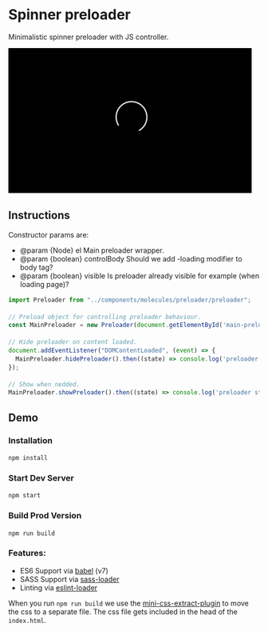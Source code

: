 # Spinner preloader

Minimalistic spinner preloader with JS controller.

![preview](preview.png "preview")

## Instructions

Constructor params are:

* @param {Node} el Main preloader wrapper.
* @param {boolean} controlBody Should we add -loading modifier to body tag?
* @param {boolean} visible Is preloader already visible for example (when loading page)?

```js
import Preloader from "../components/molecules/preloader/preloader";

// Preload object for controlling preloader behaviour.
const MainPreloader = new Preloader(document.getElementById('main-preloader'), true, true);

// Hide preloader on content loaded.
document.addEventListener("DOMContentLoaded", (event) => { 
  MainPreloader.hidePreloader().then((state) => console.log('preloader state', state));
}); 

// Show when nedded.
MainPreloader.showPreloader().then((state) => console.log('preloader state', state));
```


## Demo 

### Installation

```
npm install
```

### Start Dev Server

```
npm start
```

### Build Prod Version

```
npm run build
```

### Features:

* ES6 Support via [babel](https://babeljs.io/) (v7)
* SASS Support via [sass-loader](https://github.com/jtangelder/sass-loader)
* Linting via [eslint-loader](https://github.com/MoOx/eslint-loader)

When you run `npm run build` we use the [mini-css-extract-plugin](https://github.com/webpack-contrib/mini-css-extract-plugin) to move the css to a separate file. The css file gets included in the head of the `index.html`.
